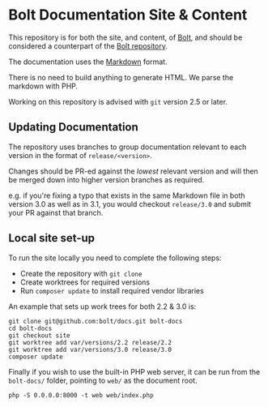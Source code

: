 Bolt Documentation Site & Content
=============================

This repository is for both the site, and content, of
[Bolt][bolt], and should be considered a counterpart of the
[Bolt repository][repo].

The documentation uses the
[Markdown][markdown] format.

There is no need to build anything to generate HTML. We parse the markdown with
PHP.

Working on this repository is advised with `git` version 2.5 or later.

Updating Documentation
----------------------

The repository uses branches to group documentation relevant to each version in
the format of `release/<version>`.

Changes should be PR-ed against the *lowest* relevant version and will then be
merged down into higher version branches as required.

e.g. if you're fixing a typo that exists in the same Markdown file in both
version 3.0 as well as in 3.1, you would checkout `release/3.0` and submit your
PR against that branch.

Local site set-up
-----------------

To run the site locally you need to complete the following steps:

  * Create the repository with `git clone`
  * Create worktrees for required versions
  * Run `composer update` to install required vendor libraries

An example that sets up work trees for both 2.2 & 3.0 is:

```
git clone git@github.com:bolt/docs.git bolt-docs
cd bolt-docs
git checkout site
git worktree add var/versions/2.2 release/2.2
git worktree add var/versions/3.0 release/3.0
composer update
```

Finally if you wish to use the built-in PHP web server, it can be run from the
`bolt-docs/` folder, pointing to `web/` as the document root.

```
php -S 0.0.0.0:8000 -t web web/index.php
```

[bolt]: http://docs.bolt.cm/
[markdown]: http://daringfireball.net/projects/markdown/
[repo]: https://github.com/bolt/bolt

